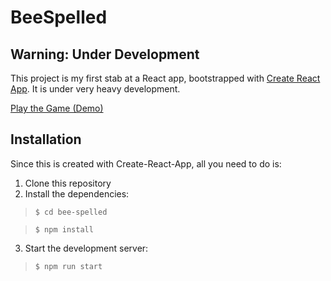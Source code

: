 # BeeSpelled

## Warning: Under Development

This project is my first stab at a React app, bootstrapped with [Create React App](https://github.com/facebook/create-react-app). It is under very heavy development.

[Play the Game (Demo)](http://www.meganvalcour.com/bee-spelled)

## Installation

Since this is created with Create-React-App, all you need to do is:

1. Clone this repository
2. Install the dependencies: 
> `$ cd bee-spelled`

> `$ npm install`
3. Start the development server:
> `$ npm run start`